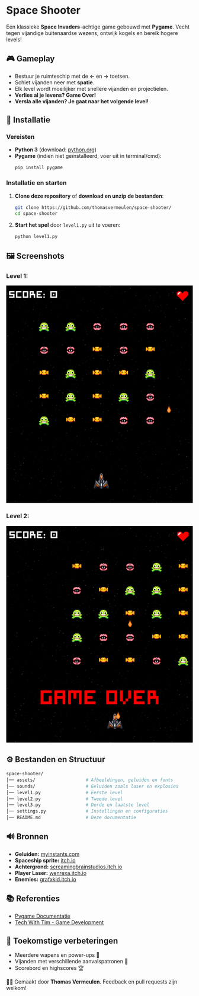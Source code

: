 # Space Shooter

Een klassieke **Space Invaders**-achtige game gebouwd met **Pygame**. Vecht tegen vijandige buitenaardse wezens, ontwijk kogels en bereik hogere levels!

## 🎮 Gameplay
- Bestuur je ruimteschip met de **←** en **→** toetsen.
- Schiet vijanden neer met **spatie**.
- Elk level wordt moeilijker met snellere vijanden en projectielen.
- **Verlies al je levens? Game Over!**
- **Versla alle vijanden? Je gaat naar het volgende level!**

## 🚀 Installatie
### Vereisten
- **Python 3** (download: [python.org](https://www.python.org/downloads/))
- **Pygame** (indien niet geïnstalleerd, voer uit in terminal/cmd):
  ```bash
  pip install pygame
  ```

### Installatie en starten
1. **Clone deze repository** of **download en unzip de bestanden**:
   ```bash
   git clone https://github.com/thomasvermeulen/space-shooter/
   cd space-shooter
   ```
2. **Start het spel** door `level1.py` uit te voeren:
   ```bash
   python level1.py
   ```

## 🖼️ Screenshots
### Level 1:
![Gameplay Level 1](https://github.com/thomasvermeulen/space-shooter/blob/main/assets/example1.png?raw=true)

### Level 2:
![Gameplay Level 2](https://github.com/thomasvermeulen/space-shooter/blob/main/assets/example2.png?raw=true)

## ⚙️ Bestanden en Structuur
```bash
space-shooter/
│── assets/                   # Afbeeldingen, geluiden en fonts
│── sounds/                   # Geluiden zoals laser en explosies
│── level1.py                 # Eerste level
│── level2.py                 # Tweede level
│── level3.py                 # Derde en laatste level
│── settings.py               # Instellingen en configuraties
│── README.md                 # Deze documentatie
```

## 🔊 Bronnen
- **Geluiden:** [myinstants.com](https://www.myinstants.com)
- **Spaceship sprite:** [itch.io](https://fearless-design.itch.io/tiny-ships-free-spaceships)
- **Achtergrond:** [screamingbrainstudios.itch.io](https://screamingbrainstudios.itch.io/seamless-space-backgrounds)
- **Player Laser:** [wenrexa.itch.io](https://wenrexa.itch.io/laser2020)
- **Enemies:** [grafxkid.itch.io](https://grafxkid.itch.io/mini-pixel-pack-3)

## 📚 Referenties
- [Pygame Documentatie](https://www.pygame.org/docs/)
- [Tech With Tim - Game Development](https://www.techwithtim.net/tutorials/game-development-with-python)

## 📌 Toekomstige verbeteringen
- Meerdere wapens en power-ups 🎯
- Vijanden met verschillende aanvalspatronen 👾
- Scorebord en highscores 🏆

👨‍💻 Gemaakt door **Thomas Vermeulen**. Feedback en pull requests zijn welkom!

